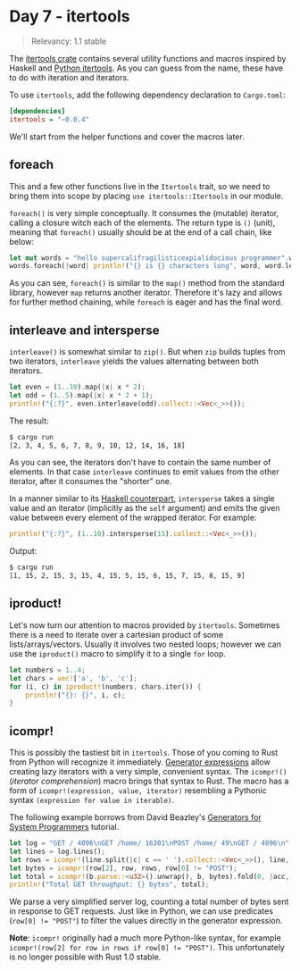# Day 7 - itertools

> Relevancy: 1.1 stable

The [itertools crate](https://crates.io/crates/itertools) contains several utility functions and macros inspired by Haskell and [Python itertools](https://docs.python.org/3/library/itertools.html). As you can guess from the name, these have to do with iteration and iterators.

To use `itertools`, add the following dependency declaration to `Cargo.toml`:

```ini
[dependencies]
itertools = "~0.0.4"
```

We'll start from the helper functions and cover the macros later.

foreach
-----

This and a few other functions live in the `Itertools` trait, so we need to bring them into scope by placing `use itertools::Itertools` in our module.

`foreach()` is very simple conceptually. It consumes the (mutable) iterator, calling a closure witch each of the elements. The return type is `()` (unit), meaning that `foreach()` usually should be at the end of a call chain, like below:

```rust
let mut words = "hello supercalifragilisticexpialidocious programmer".words();
words.foreach(|word| println!("{} is {} characters long", word, word.len()));
```

As you can see, `foreach()` is similar to the `map()` method from the standard library, however `map` returns another iterator. Therefore it's lazy and allows for further method chaining, while `foreach` is eager and has the final word.

interleave and intersperse
--------------------------

`interleave()` is somewhat similar to `zip()`. But when `zip` builds tuples from two iterators, `interleave` yields the values alternating between both iterators.

```rust
let even = (1..10).map(|x| x * 2);
let odd = (1..5).map(|x| x * 2 + 1);
println!("{:?}", even.interleave(odd).collect::<Vec<_>>());
```

The result:

```sh
$ cargo run
[2, 3, 4, 5, 6, 7, 8, 9, 10, 12, 14, 16, 18]
```

As you can see, the iterators don't have to contain the same number of elements. In that case `interleave` continues to emit values from the other iterator, after it consumes the "shorter" one.

In a manner similar to its [Haskell counterpart](http://hackage.haskell.org/package/base-4.7.0.1/docs/Data-List.html#v:intersperse), `intersperse` takes a single value and an iterator (implicitly as the `self` argument) and emits the given value between every element of the wrapped iterator. For example:

```rust
println!("{:?}", (1..10).intersperse(15).collect::<Vec<_>>());
```

Output:

```sh
$ cargo run
[1, 15, 2, 15, 3, 15, 4, 15, 5, 15, 6, 15, 7, 15, 8, 15, 9]
```

iproduct!
---------

Let's now turn our attention to macros provided by `itertools`. Sometimes there is a need to iterate over a cartesian product of some lists/arrays/vectors. Usually it involves two nested loops; however we can use the `iproduct()` macro to simplify it to a single `for` loop.

```rust
let numbers = 1..4;
let chars = vec!['a', 'b', 'c'];
for (i, c) in iproduct!(numbers, chars.iter()) {
    println!("{}: {}", i, c);
}
```

icompr!
-------

This is possibly the tastiest bit in `itertools`. Those of you coming to Rust from Python will recognize it immediately. [Generator expressions](https://docs.python.org/3.4/reference/expressions.html#generator-expressions) allow creating lazy iterators with a very simple, convenient syntax. The `icompr!()` (*iterator comprehension*) macro brings that syntax to Rust. The macro has a form of `icompr!(expression, value, iterator)` resembling a Pythonic syntax `(expression for value in iterable)`.

The following example borrows from David Beazley's [Generators for System Programmers](http://www.dabeaz.com/generators/) tutorial.

```rust
let log = "GET / 4096\nGET /home/ 16301\nPOST /home/ 49\nGET / 4096\n";
let lines = log.lines();
let rows = icompr!(line.split(|c| c == ' ').collect::<Vec<_>>(), line, lines);
let bytes = icompr!(row[2], row, rows, row[0] != "POST");
let total = icompr!(b.parse::<u32>().unwrap(), b, bytes).fold(0, |acc, x| acc + x);
println!("Total GET throughput: {} bytes", total);
```

We parse a very simplified server log, counting a total number of bytes sent in response to GET requests. Just like in Python, we can use predicates (`row[0] != "POST"`) to filter the values directly in the generator expression.

**Note**: `icompr!` originally had a much more Python-like syntax, for example `icompr!(row[2] for row in rows if row[0] != "POST")`. This unfortunately is no longer possible with Rust 1.0 stable.

